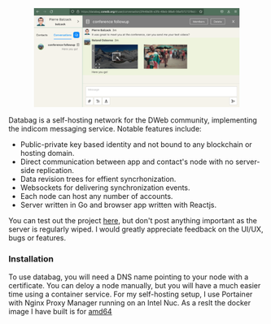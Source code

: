 
<p align="center">
  <a href="#"><img src="/doc/screenshot.png" width="80%"/></a>
</p>

Databag is a self-hosting network for the DWeb community, implementing the indicom messaging service. Notable features include:
- Public-private key based identity and not bound to any blockchain or hosting domain.
- Direct communication between app and contact's node with no server-side replication.
- Data revision trees for effient syncrhonization.
- Websockets for delivering synchronization events.
- Each node can host any number of accounts.
- Server written in Go and browser app written with Reactjs.

You can test out the project [here](https://databag.coredb.org/#/create), but don't post anything important as the server is regularly wiped. I would greatly appreciate feedback on the UI/UX, bugs or features.

### Installation

To use databag, you will need a DNS name pointing to your node with a certificate. You can deloy a node manually, but you will have a much easier time using a container service. For my self-hosting setup, I use Portainer with Nginx Proxy Manager running on an Intel Nuc. As a reslt the docker image I have built is for [amd64](https://hub.docker.com/u/balzack)
